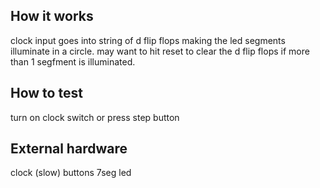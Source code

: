 <!---

This file is used to generate your project datasheet. Please fill in the information below and delete any unused
sections.

You can also include images in this folder and reference them in the markdown. Each image must be less than
512 kb in size, and the combined size of all images must be less than 1 MB.
-->

## How it works

clock input goes into string of d flip flops making the led segments illuminate in a circle.  may want to hit reset to clear the d flip flops if more than 1 segfment is illuminated.

## How to test

turn on clock switch or press step button

## External hardware

clock (slow)
buttons
7seg led
